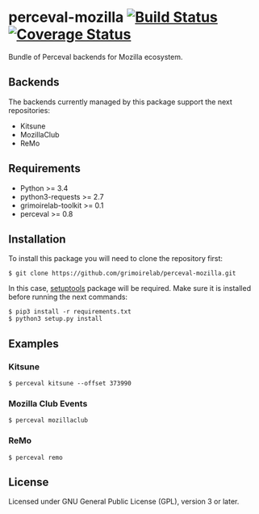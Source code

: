 # perceval-mozilla [![Build Status](https://travis-ci.org/grimoirelab/perceval-mozilla.svg?branch=master)](https://travis-ci.org/grimoirelab/perceval-mozilla) [![Coverage Status](https://img.shields.io/coveralls/grimoirelab/perceval-mozilla.svg)](https://coveralls.io/r/grimoirelab/perceval-mozilla?branch=master)

Bundle of Perceval backends for Mozilla ecosystem.

## Backends

The backends currently managed by this package support the next repositories:

* Kitsune
* MozillaClub
* ReMo

## Requirements

* Python >= 3.4
* python3-requests >= 2.7
* grimoirelab-toolkit >= 0.1
* perceval >= 0.8

## Installation

To install this package you will need to clone the repository first:

```
$ git clone https://github.com/grimoirelab/perceval-mozilla.git
```

In this case, [setuptools](http://setuptools.readthedocs.io/en/latest/) package will be required.
Make sure it is installed before running the next commands:

```
$ pip3 install -r requirements.txt
$ python3 setup.py install
```

## Examples

### Kitsune

```
$ perceval kitsune --offset 373990
```

### Mozilla Club Events

```
$ perceval mozillaclub
```

### ReMo
```
$ perceval remo
```

## License

Licensed under GNU General Public License (GPL), version 3 or later.
